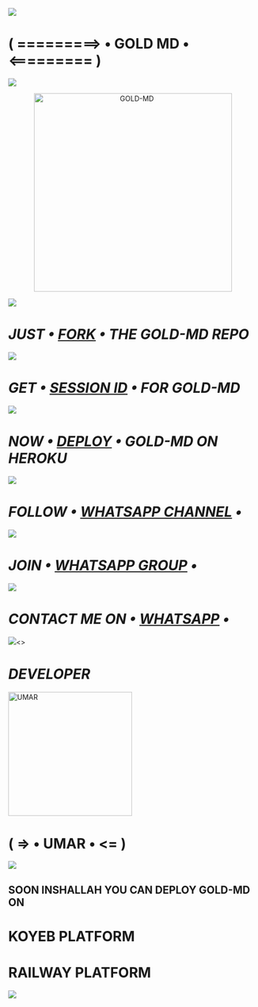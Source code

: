 <a><img src='https://i.imgur.com/LyHic3i.gif'/></a>
# ( =========> • GOLD MD • <========= )
<a><img src='https://i.imgur.com/LyHic3i.gif'/></a>
<p align="center">
  <a href="https://github.com/D4X-UMAR">
    <img alt="GOLD-MD" height="400" src="https://i.ibb.co/hWxbtg1/GOLD-MD-PIC-MADE-BY-UMAR.jpg">
  </a>
</p>
<a><img src='https://i.imgur.com/LyHic3i.gif'/></a>

# *_JUST • [FORK](https://dashboard.heroku.com/new?template=https://github.com/D4X-UMAR/GOLD-MD/fork) • THE GOLD-MD REPO_*

<a><img src='https://i.imgur.com/LyHic3i.gif'/></a>

# *_GET • [SESSION ID]([https://gold-md-servers-33-d49ebae8dc4e.herokuapp.com](https://r.m.scalingo.com/tr/cl/mV8XfVgxkEIOj8-aZ4swzq78rx3JtPVGOEDNcHrYgEuvRujfM3spslVVADvPckN1Hni13lUo2rnAMCqBacDMzFmqmxT799Zp1D7oHCE9m1HrnaNMg6AQ9n3Mf3mbpHvgQWpLsMo6ZikrsiB_l9FWoNpHFhmxYHepxbxceA1vbojN2UX_N_4xHsMDlNrFaOBvPnMn9Kg7JfXlnf0VZ8hfprx5L8VAUVU1h4RjyYgyopaBEbmBZy2kDllmZ6n_lLxnHBFUBePT2DXjzpeIbaXH)) • FOR GOLD-MD_*

<a><img src='https://i.imgur.com/LyHic3i.gif'/></a>

# *_NOW • [DEPLOY](https://dashboard.heroku.com/new?button-url=https://github.com/D4X-UMAR/GOLD-MD&template=https://github.com/D4X-UMAR/GOLD-MD) • GOLD-MD ON HEROKU_*

<a><img src='https://i.imgur.com/LyHic3i.gif'/></a>

# *_FOLLOW • [WHATSAPP CHANNEL](https://whatsapp.com/channel/0029VaZtuAxLI8YeUWRXBg3Y) •_*

<a><img src='https://i.imgur.com/LyHic3i.gif'/></a>

# *_JOIN • [WHATSAPP GROUP](https://chat.whatsapp.com/II4CelPFUvIFeK6f8hdJuX) •_*

<a><img src='https://i.imgur.com/LyHic3i.gif'/></a>

# *_CONTACT ME ON • [WHATSAPP](https://wa.me/233201817959) •_*

<a><img src='https://i.imgur.com/LyHic3i.gif'/><>

# *_DEVELOPER_*
<a href="https://github.com/D4X-UMAR"><img src="https://i.ibb.co/wspzc9t/IMG-20240328-WA0000.jpg" width="250" height="250" alt="UMAR"/></a>
# ( => • UMAR • <= )

<a><img src='https://i.imgur.com/LyHic3i.gif'/></a>

## SOON INSHALLAH YOU CAN DEPLOY GOLD-MD ON
# KOYEB PLATFORM
# RAILWAY PLATFORM
<a><img src='https://i.imgur.com/LyHic3i.gif'/></a>
